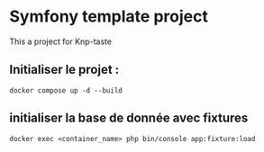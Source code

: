 # Symfony template project

This a project for Knp-taste

## Initialiser le projet :

``
docker compose up -d --build
``
## initialiser la base de donnée avec fixtures
``
docker exec <container_name> php bin/console app:fixture:load
``